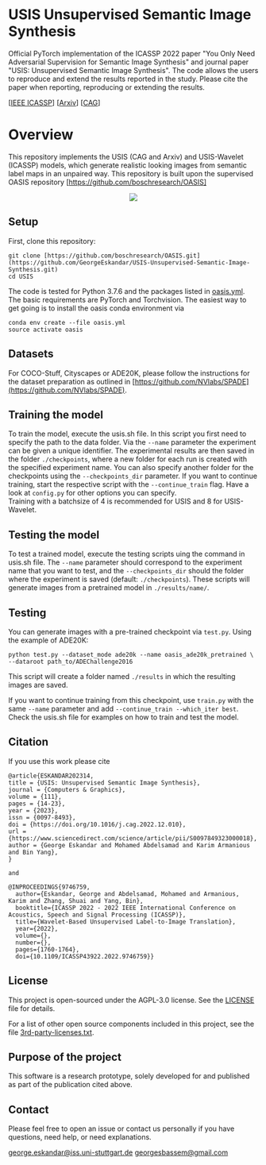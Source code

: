 # USIS Unsupervised Semantic Image Synthesis

Official PyTorch implementation of the ICASSP 2022 paper "You Only Need Adversarial Supervision for Semantic Image Synthesis" and journal paper "USIS: Unsupervised Semantic Image Synthesis". The code allows the users to reproduce and extend the results reported in the study. Please cite the paper when reporting, reproducing or extending the results.

[[IEEE ICASSP]([https://openreview.net/forum?id=yvQKLaqNE6M](https://ieeexplore.ieee.org/document/9746759))]  [[Arxiv](https://arxiv.org/abs/2109.14715)] [[CAG](https://www.sciencedirect.com/science/article/abs/pii/S0097849323000018)]  


# Overview

This repository implements the USIS (CAG and Arxiv) and USIS-Wavelet (ICASSP) models, which generate realistic looking images from semantic label maps in an unpaired way. This repository is built upon the supervised OASIS repository [https://github.com/boschresearch/OASIS]


<p align="center">
<img src="overview.png" >
</p>

## Setup
First, clone this repository:
```
git clone [https://github.com/boschresearch/OASIS.git](https://github.com/GeorgeEskandar/USIS-Unsupervised-Semantic-Image-Synthesis.git)
cd USIS
```

The code is tested for Python 3.7.6 and the packages listed in [oasis.yml](oasis.yml).
The basic requirements are PyTorch and Torchvision.
The easiest way to get going is to install the oasis conda environment via
```
conda env create --file oasis.yml
source activate oasis
```
## Datasets

For COCO-Stuff, Cityscapes or ADE20K, please follow the instructions for the dataset preparation as outlined in [https://github.com/NVlabs/SPADE](https://github.com/NVlabs/SPADE).

## Training the model

To train the model, execute the usis.sh file. In this script you first need to specify the path to the data folder. Via the ```--name``` parameter the experiment can be given a unique identifier. The experimental results are then saved in the folder ```./checkpoints```, where a new folder for each run is created with the specified experiment name. You can also specify another folder for the checkpoints using the ```--checkpoints_dir``` parameter.
If you want to continue training, start the respective script with the ```--continue_train``` flag. Have a look at ```config.py``` for other options you can specify.  
Training with a batchsize of 4 is recommended for USIS and 8 for USIS-Wavelet. 

## Testing the model

To test a trained model, execute the testing scripts uing the command in usis.sh file. The ```--name``` parameter should correspond to the experiment name that you want to test, and the ```--checkpoints_dir``` should the folder where the experiment is saved (default: ```./checkpoints```). These scripts will generate images from a pretrained model in ```./results/name/```.

## Testing

You can generate images with a pre-trained checkpoint via ```test.py```. Using the example of ADE20K:
```
python test.py --dataset_mode ade20k --name oasis_ade20k_pretrained \
--dataroot path_to/ADEChallenge2016
```
This script will create a folder named ```./results``` in which the resulting images are saved.

If you want to continue training from this checkpoint, use ```train.py``` with the same ```--name``` parameter and add ```--continue_train --which_iter best```. Check the usis.sh file for examples on how to train and test the model.
## Citation
If you use this work please cite
```
@article{ESKANDAR202314,
title = {USIS: Unsupervised Semantic Image Synthesis},
journal = {Computers & Graphics},
volume = {111},
pages = {14-23},
year = {2023},
issn = {0097-8493},
doi = {https://doi.org/10.1016/j.cag.2022.12.010},
url = {https://www.sciencedirect.com/science/article/pii/S0097849323000018},
author = {George Eskandar and Mohamed Abdelsamad and Karim Armanious and Bin Yang},
}  

and 

@INPROCEEDINGS{9746759,
  author={Eskandar, George and Abdelsamad, Mohamed and Armanious, Karim and Zhang, Shuai and Yang, Bin},
  booktitle={ICASSP 2022 - 2022 IEEE International Conference on Acoustics, Speech and Signal Processing (ICASSP)}, 
  title={Wavelet-Based Unsupervised Label-to-Image Translation}, 
  year={2022},
  volume={},
  number={},
  pages={1760-1764},
  doi={10.1109/ICASSP43922.2022.9746759}}
```

## License

This project is open-sourced under the AGPL-3.0 license. See the
[LICENSE](LICENSE) file for details.

For a list of other open source components included in this project, see the
file [3rd-party-licenses.txt](3rd-party-licenses.txt).

## Purpose of the project

This software is a research prototype, solely developed for and published as part of the publication cited above.

## Contact
Please feel free to open an issue or contact us personally if you have questions, need help, or need explanations.

george.eskandar@iss.uni-stuttgart.de
georgesbassem@gmail.com
